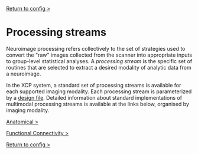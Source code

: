 [Return to config >](https://pipedocs.github.io//config)

# Processing streams

Neuroimage processing refers collectively to the set of strategies used to convert the "raw" images collected from the scanner into appropriate inputs to group-level statistical analyses. A _processing stream_ is the specific set of routines that are selected to extract a desired modality of analytic data from a neuroimage.

In the XCP system, a standard set of processing streams is available for each supported imaging modality. Each processing stream is parameterized by a [design file](https://pipedocs.github.io/config/design). Detailed information about standard implementations of multimodal processing streams is available at the links below, organised by imaging modality.

[Anatomical >](https://pipedocs.github.io/config/streams/anat)

[Functional Connectivity >](https://pipedocs.github.io/config/streams/fc)

[Return to config >](https://pipedocs.github.io//config)
